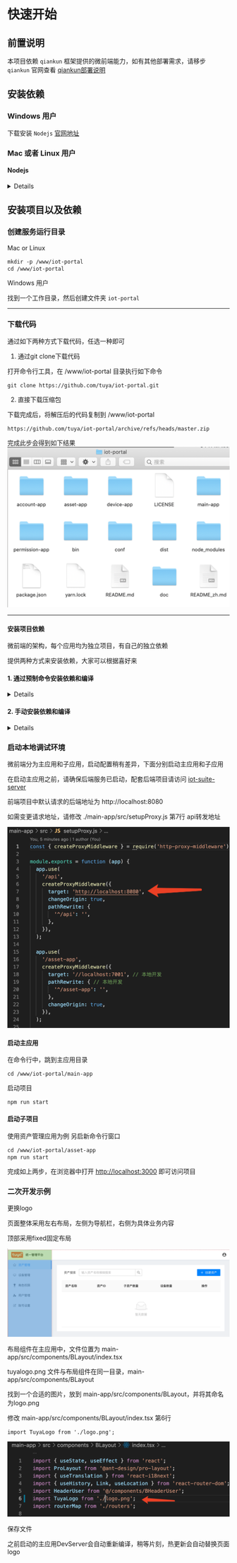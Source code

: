 # 快速开始

## 前置说明

本项目依赖 `qiankun` 框架提供的微前端能力，如有其他部署需求，请移步 `qiankun` 官网查看 [qiankun部署说明](https://qiankun.umijs.org/zh/cookbook#%E5%A6%82%E4%BD%95%E9%83%A8%E7%BD%B2)

## 安装依赖

### Windows 用户
下载安装 `Nodejs` [官网地址](https://nodejs.org/en/)

### Mac 或者 Linux 用户

#### Nodejs

<details>

如宿主机已安装 `Nodejs`，请确保版本不低于 v12

启动命令行工具 `Terminal`

使用如下命令查看当前的 `Nodejs` 版本

```
node -v
```
如已满足 `Nodejs` 环境要求，请忽略如下 `Nodejs` 安装步骤

1. 安装 `nvm`
```
curl -o- https://raw.githubusercontent.com/nvm-sh/nvm/v0.35.3/install.sh | bash
```
2. 安装 `Nodejs`
```
nvm install v14.17.1
```
3. 安装 `yarn`
```
npm install -g yarn
```
4. 如果是中国大陆用户，请更换 `yarn` 默认仓库地址，其他地区用户请忽略
```
yarn config set registry https://registry.npm.taobao.org/
```
5. 检查 `Nodejs` 是否安装成功
```
node -v
```
查看当前 node 版本情况，如能正确输出 v14.17.1, 则表示安装成功


</details>

## 安装项目以及依赖

### 创建服务运行目录
Mac or Linux
```
mkdir -p /www/iot-portal
cd /www/iot-portal
```

Windows 用户

找到一个工作目录，然后创建文件夹 `iot-portal`

----

### 下载代码

通过如下两种方式下载代码，任选一种即可

1. 通过git clone下载代码

打开命令行工具，在 /www/iot-portal 目录执行如下命令
```
git clone https://github.com/tuya/iot-portal.git
```
2. 直接下载压缩包

下载完成后，将解压后的代码复制到 /www/iot-portal
```
https://github.com/tuya/iot-portal/archive/refs/heads/master.zip
```
完成此步会得到如下结果
![folder](./images/folder.png)


-----

#### 安装项目依赖

微前端的架构，每个应用均为独立项目，有自己的独立依赖

提供两种方式来安装依赖，大家可以根据喜好来

#### 1. 通过预制命令安装依赖和编译

<details>

##### 1.1 安装依赖

打开命令行工具

跳转到项目根目录
```
cd /www/iot-portal
```
安装依赖
```
yarn
```
依赖安装完成后会得到如下结果

##### 1.2 命令集
首次使用，一键安装依赖并编译输出
```
npm run apps:install
```
> 由于应用较多，此步操作耗时会比较长，请耐心等待

![](./images/app.install.png)

----

###### 预制如下命令集

安装全部应用的依赖
```
npm run apps:install
```
编译所有应用
```
npm run apps:build
```
同步所有结果集到工作目录
```
npm run sync
```
编译并同步结果集
```
npm run build
```


</details>

#### 2. 手动安装依赖和编译

<details>
下面以主应用举例，安装依赖和编译流程

打开命令行工具

跳转到主应用目录
```
cd /www/iot-portal/main-app
```
安装依赖
```
yarn
```
依赖安装完成后会得到如下结果
![](./images/yarn_install.png)

重复上述步骤，将剩余子应用项目的依赖安装好，并编译完成

> Windows 用户的命令行工具，请查阅[微软官方文档](https://docs.microsoft.com/en-us/windows/terminal/get-started)


具体项目运行命令集
```
// 编译构建源码，输出生产环境代码
1. npm run build 

// 启动本地调试环境
2. npm run start
```
</details>

### 启动本地调试环境

微前端分为主应用和子应用，启动配置稍有差异，下面分别启动主应用和子应用

在启动主应用之前，请确保后端服务已启动，配套后端项目请访问 [iot-suite-server](https://github.com/tuya/iot-suite-server/blob/feat_doc/README_zh.md)

前端项目中默认请求的后端地址为 http://localhost:8080

如需变更请求地址，请修改 ./main-app/src/setupProxy.js 第7行 api转发地址

![](./images/api_proxy.png)

#### 启动主应用

在命令行中，跳到主应用目录
```
cd /www/iot-portal/main-app
```

启动项目
```
npm run start
```

#### 启动子项目

使用资产管理应用为例
另启新命令行窗口

```
cd /www/iot-portal/asset-app
npm run start
```

完成如上两步，在浏览器中打开 [http://localhost:3000](http://localhost:3000) 即可访问项目


### 二次开发示例

更换logo

页面整体采用左右布局，左侧为导航栏，右侧为具体业务内容

顶部采用fixed固定布局

![](./images/layout.png)

布局组件在主应用中，文件位置为 main-app/src/components/BLayout/index.tsx

tuyalogo.png 文件与布局组件在同一目录，main-app/src/components/BLayout

找到一个合适的图片，放到 main-app/src/components/BLayout，并将其命名为logo.png 

修改 main-app/src/components/BLayout/index.tsx 第6行
```
import TuyaLogo from './logo.png';
```

![](./images/modify-logo.png)

保存文件

之前启动的主应用DevServer会自动重新编译，稍等片刻，热更新会自动替换页面logo
